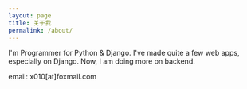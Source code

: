 ```yaml
---
layout: page
title: 关于我
permalink: /about/
---
```


I'm Programmer for Python & Django. I've made quite a few web apps, especially on Django. Now, I am doing more on backend.

email: x010[at]foxmail.com

